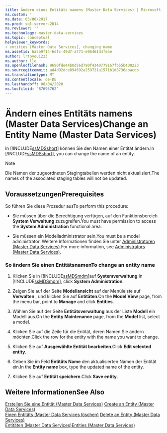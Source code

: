 ```yaml
---
title: Ändern eines Entitäts namens (Master Data Services) | Microsoft-Dokumentation
ms.custom: ''
ms.date: 03/06/2017
ms.prod: sql-server-2014
ms.reviewer: ''
ms.technology: master-data-services
ms.topic: conceptual
helpviewer_keywords:
- entities [Master Data Services], changing name
ms.assetid: 6a5b9f14-6dfc-49d7-a771-e96461d4feae
author: lrtoyou1223
ms.author: lle
ms.openlocfilehash: 9690fde44b0d56d790f4340779167fb55b400223
ms.sourcegitcommit: ad4d92dce894592a259721a1571b1d8736abacdb
ms.translationtype: MT
ms.contentlocale: de-DE
ms.lasthandoff: 08/04/2020
ms.locfileid: "87695762"
---
```

# <a name="change-an-entity-name-master-data-services"></a><span data-ttu-id="9ff43-102">Ändern eines Entitäts namens (Master Data Services)</span><span class="sxs-lookup"><span data-stu-id="9ff43-102">Change an Entity Name (Master Data Services)</span></span>
  <span data-ttu-id="9ff43-103">In [!INCLUDE[ssMDSshort](../includes/ssmdsshort-md.md)] können Sie den Namen einer Entität ändern.</span><span class="sxs-lookup"><span data-stu-id="9ff43-103">In [!INCLUDE[ssMDSshort](../includes/ssmdsshort-md.md)], you can change the name of an entity.</span></span>  
  
> [!NOTE]  
>  <span data-ttu-id="9ff43-104">Die Namen der zugeordneten Stagingtabellen werden nicht aktualisiert.</span><span class="sxs-lookup"><span data-stu-id="9ff43-104">The names of the associated staging tables will not be updated.</span></span>  
  
## <a name="prerequisites"></a><span data-ttu-id="9ff43-105">Voraussetzungen</span><span class="sxs-lookup"><span data-stu-id="9ff43-105">Prerequisites</span></span>  
 <span data-ttu-id="9ff43-106">So führen Sie diese Prozedur aus</span><span class="sxs-lookup"><span data-stu-id="9ff43-106">To perform this procedure:</span></span>  
  
-   <span data-ttu-id="9ff43-107">Sie müssen über die Berechtigung verfügen, auf den Funktionsbereich **System Verwaltung** zuzugreifen.</span><span class="sxs-lookup"><span data-stu-id="9ff43-107">You must have permission to access the **System Administration** functional area.</span></span>  
  
-   <span data-ttu-id="9ff43-108">Sie müssen ein Modelladministrator sein.</span><span class="sxs-lookup"><span data-stu-id="9ff43-108">You must be a model administrator.</span></span> <span data-ttu-id="9ff43-109">Weitere Informationen finden Sie unter [Administratoren &#40;Master Data Services&#41;](administrators-master-data-services.md).</span><span class="sxs-lookup"><span data-stu-id="9ff43-109">For more information, see [Administrators &#40;Master Data Services&#41;](administrators-master-data-services.md).</span></span>  
  
### <a name="to-change-an-entity-name"></a><span data-ttu-id="9ff43-110">So ändern Sie einen Entitätsnamen</span><span class="sxs-lookup"><span data-stu-id="9ff43-110">To change an entity name</span></span>  
  
1.  <span data-ttu-id="9ff43-111">Klicken Sie in [!INCLUDE[ssMDSmdm](../includes/ssmdsmdm-md.md)]auf **Systemverwaltung**.</span><span class="sxs-lookup"><span data-stu-id="9ff43-111">In [!INCLUDE[ssMDSmdm](../includes/ssmdsmdm-md.md)], click **System Administration**.</span></span>  
  
2.  <span data-ttu-id="9ff43-112">Zeigen Sie auf der Seite **Modellansicht** auf der Menüleiste auf **Verwalten** , und klicken Sie auf **Entitäten**.</span><span class="sxs-lookup"><span data-stu-id="9ff43-112">On the **Model View** page, from the menu bar, point to **Manage** and click **Entities**.</span></span>  
  
3.  <span data-ttu-id="9ff43-113">Wählen Sie auf der Seite **Entitätsverwaltung** aus der Liste **Modell** ein Modell aus.</span><span class="sxs-lookup"><span data-stu-id="9ff43-113">On the **Entity Maintenance** page, from the **Model** list, select a model.</span></span>  
  
4.  <span data-ttu-id="9ff43-114">Klicken Sie auf die Zeile für die Entität, deren Namen Sie ändern möchten.</span><span class="sxs-lookup"><span data-stu-id="9ff43-114">Click the row for the entity with the name you want to change.</span></span>  
  
5.  <span data-ttu-id="9ff43-115">Klicken Sie auf **Ausgewählte Entität bearbeiten**.</span><span class="sxs-lookup"><span data-stu-id="9ff43-115">Click **Edit selected entity**.</span></span>  
  
6.  <span data-ttu-id="9ff43-116">Geben Sie im Feld **Entitäts Name** den aktualisierten Namen der Entität ein.</span><span class="sxs-lookup"><span data-stu-id="9ff43-116">In the **Entity name** box, type the updated name of the entity.</span></span>  
  
7.  <span data-ttu-id="9ff43-117">Klicken Sie auf **Entität speichern**.</span><span class="sxs-lookup"><span data-stu-id="9ff43-117">Click **Save entity**.</span></span>  
  
## <a name="see-also"></a><span data-ttu-id="9ff43-118">Weitere Informationen</span><span class="sxs-lookup"><span data-stu-id="9ff43-118">See Also</span></span>  
 <span data-ttu-id="9ff43-119">[Erstellen Sie eine Entität &#40;Master Data Services&#41;](create-an-entity-master-data-services.md) </span><span class="sxs-lookup"><span data-stu-id="9ff43-119">[Create an Entity &#40;Master Data Services&#41;](create-an-entity-master-data-services.md) </span></span>  
 <span data-ttu-id="9ff43-120">[Einen Entitäts &#40;Master Data Services löschen&#41;](delete-an-entity-master-data-services.md) </span><span class="sxs-lookup"><span data-stu-id="9ff43-120">[Delete an Entity &#40;Master Data Services&#41;](delete-an-entity-master-data-services.md) </span></span>  
 [<span data-ttu-id="9ff43-121">Entitäten &#40;Master Data Services&#41;</span><span class="sxs-lookup"><span data-stu-id="9ff43-121">Entities &#40;Master Data Services&#41;</span></span>](entities-master-data-services.md)  
  
  
